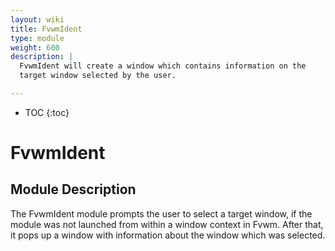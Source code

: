 ```yaml
---
layout: wiki
title: FvwmIdent
type: module
weight: 600
description: |
  FvwmIdent will create a window which contains information on the
  target window selected by the user.

---
```

* TOC
{:toc}

# FvwmIdent

## Module Description

The FvwmIdent module prompts the user to select a target window,
if the module was not launched from within a window context in
Fvwm. After that, it pops up a window with information about the
window which was selected.



